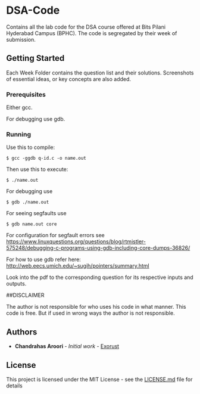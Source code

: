 # DSA-Code

Contains all the lab code for the DSA course offered at Bits Pilani Hyderabad Campus (BPHC). The code is segregated by their week of submission.

## Getting Started

Each Week Folder contains the question list and their solutions. Screenshots of essential ideas, or key concepts are also added.


### Prerequisites

Either gcc.

For debugging use gdb.

### Running

Use this to compile:
```
$ gcc -ggdb q-id.c -o name.out
```

Then use this to execute:
```
$ ./name.out
```
For debugging use
```
$ gdb ./name.out
```

For seeing segfaults use
```
$ gdb name.out core
```

For configuration for segfault errors see https://www.linuxquestions.org/questions/blog/rtmistler-575248/debugging-c-programs-using-gdb-including-core-dumps-36826/

For how to use gdb refer here: http://web.eecs.umich.edu/~sugih/pointers/summary.html

Look into the pdf to the corresponding question for its respective inputs and outputs.

##DISCLAIMER

The author is not responsible for who uses his code in what manner. This code is free.
But if used in wrong ways the author is not responsible.

## Authors

* **Chandrahas Aroori** - *Initial work* - [Exorust](https://github.com/Exorust)

## License

This project is licensed under the MIT License - see the [LICENSE.md](LICENSE.md) file for details

